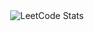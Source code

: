 <div align="center">
    <img src="https://leetcard.jacoblin.cool/GamGomYang?theme=forest&font=Skranji&ext=activity" alt="LeetCode Stats">
</div>
